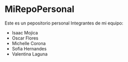 # MiRepoPersonal
Este es un pepositorio personal 
Integrantes de mi equipo:
- Isaac Mojica
- Oscar Flores
- Michelle Corona
- Sofia Hernandes 
- Valentina Laguna 
